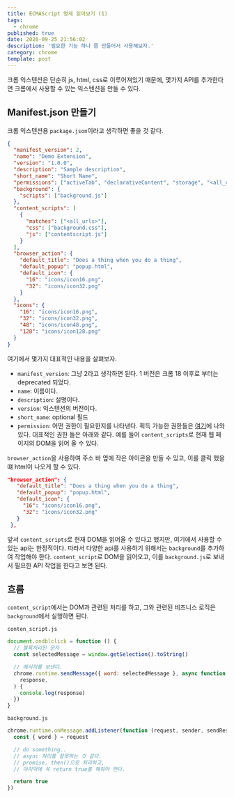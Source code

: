 ```yaml
---
title: ECMAScript 명세 읽어보기 (1)
tags:
  - chrome
published: true
date: 2020-09-25 21:56:02
description: '필요한 기능 하나 쯤 만들어서 사용해보자.'
category: chrome
template: post
---
```


크롬 익스텐션은 단순히 js, html, css로 이루어져있기 때문에, 몇가지 API를 추가한다면 크롬에서 사용할 수 있는 익스텐션을 만들 수 있다.

## Manifest.json 만들기

크롬 익스텐션용 `package.json`이라고 생각하면 좋을 것 같다.

```json
{
  "manifest_version": 2,
  "name": "Demo Extension",
  "version": "1.0.0",
  "description": "Sample description",
  "short_name": "Short Name",
  "permissions": ["activeTab", "declarativeContent", "storage", "<all_urls>"],
  "background": {
    "scripts": ["background.js"]
  },
  "content_scripts": [
    {
      "matches": ["<all_urls>"],
      "css": ["background.css"],
      "js": ["contentscript.js"]
    }
  ],
  "browser_action": {
    "default_title": "Does a thing when you do a thing",
    "default_popup": "popup.html",
    "default_icon": {
      "16": "icons/icon16.png",
      "32": "icons/icon32.png"
    }
  },
  "icons": {
    "16": "icons/icon16.png",
    "32": "icons/icon32.png",
    "48": "icons/icon48.png",
    "128": "icons/icon128.png"
  }
}
```

여기에서 몇가지 대표적인 내용을 살펴보자.

- `manifest_version`: 그냥 2라고 생각하면 된다. 1 버전은 크롬 18 이후로 부터는 deprecated 되었다.
- `name`: 이름이다.
- `description`: 설명이다.
- `version`: 익스텐션의 버전이다.
- `short_name`: optional 필드
- `permission`: 어떤 권한이 필요한지를 나타낸다. 획득 가능한 권한들은 [여기](https://developer.chrome.com/extensions/declare_permissions)에 나와 있다. 대표적인 권한 들은 아래와 같다. 예를 들어 `content_scripts`로 현재 웹 페이지의 DOM을 읽어 올 수 있다.

`browser_action`을 사용하여 주소 바 옆에 작은 아이콘을 만들 수 있고, 이를 클릭 했을 떄 html이 나오게 할 수 있다.

```json
"browser_action": {
   "default_title": "Does a thing when you do a thing",
   "default_popup": "popup.html",
   "default_icon": {
     "16": "icons/icon16.png",
     "32": "icons/icon32.png"
   }
 },
```

앞서 `content_scripts`로 현재 DOM을 읽어올 수 있다고 했지만, 여기에서 사용할 수 있는 api는 한정적이다. 따라서 다양한 api를 사용하기 위해서는 `background`를 추가하여 작업해야 한다. `content_script`로 DOM을 읽어오고, 이를 `background.js`로 보내서 필요한 API 작업을 한다고 보면 된다.

## 흐름

`content_script`에서는 DOM과 관련된 처리를 하고, 그와 관련된 비즈니스 로직은 `background`에서 실행하면 된다.

`conten_script.js`

```javascript
document.ondblclick = function () {
  // 블록처리된 문자
  const selectedMessage = window.getSelection().toString()

  // 메시지를 보낸다.
  chrome.runtime.sendMessage({ word: selectedMessage }, async function (
    response,
  ) {
    console.log(response)
  })
}
```

`background.js`

```javascript
chrome.runtime.onMessage.addListener(function (request, sender, sendResponse) {
  const { word } = request

  // do something..
  // async 처리를 잘못하는 것 같다.
  // promise. then()으로 처리하고,
  // 마지막에 꼭 return true를 해줘야 한다.

  return true
})
```
